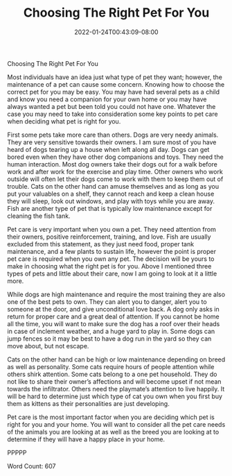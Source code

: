 ﻿---
title: "Choosing The Right Pet For You"
date: 2022-01-24T00:43:09-08:00
description: "TXT Tips for Web Success"
featured_image: "/images/TXT.jpg"
tags: ["TXT"]
---

Choosing The Right Pet For You

Most individuals have an idea just what type of pet they want; however, the maintenance of a pet can cause some concern. Knowing how to choose the correct pet for you may be easy. You may have had several pets as a child and know you need a companion for your own home or you may have always wanted a pet but been told you could not have one.  Whatever the case you may need to take into consideration some key points to pet care when deciding what pet is right for you.

First some pets take more care than others. Dogs are very needy animals.  They are very sensitive towards their owners. I am sure most of you have heard of dogs tearing up a house when left along all day. Dogs can get bored even when they have other dog companions and toys. They need the human interaction. Most dog owners take their dogs out for a walk before work and after work for the exercise and play time. Other owners who work outside will often let their dogs come to work with them to keep them out of trouble. Cats on the other hand can amuse themselves and as long as you put your valuables on a shelf, they cannot reach and keep a clean house they will sleep, look out windows, and play with toys while you are away. Fish are another type of pet that is typically low maintenance except for cleaning the fish tank.

Pet care is very important when you own a pet. They need attention from their owners, positive reinforcement, training, and love. Fish are usually excluded from this statement, as they just need food, proper tank maintenance, and a few plants to sustain life, however the point is proper pet care is required when you own any pet. The decision will be yours to make in choosing what the right pet is for you. Above I mentioned three types of pets and little about their care, now I am going to look at it a little more. 

While dogs are high maintenance and require the most training they are also one of the best pets to own. They can alert you to danger, alert you to someone at the door, and give unconditional love back. A dog only asks in return for proper care and a great deal of attention. If you cannot be home all the time, you will want to make sure the dog has a roof over their heads in case of inclement weather, and a huge yard to play in. Some dogs can jump fences so it may be best to have a dog run in the yard so they can move about, but not escape.

Cats on the other hand can be high or low maintenance depending on breed as well as personality. Some cats require hours of people attention while others shirk attention.  Some cats belong to a one pet household. They do not like to share their owner’s affections and will become upset if not mean towards the infiltrator. Others need the playmate’s attention to live happily. It will be hard to determine just which type of cat you own when you first buy them as kittens as their personalities are just developing.

Pet care is the most important factor when you are deciding which pet is right for you and your home. You will want to consider all the pet care needs of the animals you are looking at as well as the breed you are looking at to determine if they will have a happy place in your home.

PPPPP

Word Count: 607

